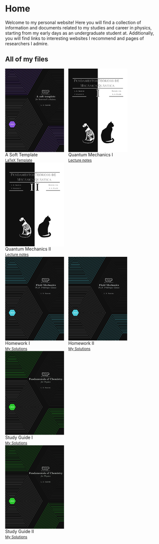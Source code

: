 # Home

Welcome to my personal website! Here you will find a collection of information and documents related to my studies and career in physics, starting from my early days as an undergraduate student at. Additionally, you will find links to  interesting websites I recommend and pages of researchers I admire.


## All of my files

<div style="display: inline-block; margin-left= 10px; margin-right= 10px;">
  <a href="https://www.overleaf.com/latex/templates/a-soft-template-for-homework-solutions/gsbwqcqkyyzt"><img src="coverpage_homework_solutions.jpeg" alt="imagem 1" style="float:left; padding-right:10px; width: 190px"></a>
  <figcaption style="display: block">A Soft Template
    <br><small><a href="https://jimeens.github.io/projects/latex/">LaTeX Template</a></small>
  </figcaption>
</div>
<div style="display: inline-block; margin-left= 10px; margin-right= 10px;">
  <a href="https://jimeens.github.io/mynotes/Quantum%20Mechanics%20I.pdf"><img src="Quantum_Mechanics_I_Cover_Page.jpg" alt="imagem 2" style="float:left; padding-right:10px; width: 190px"></a>
  <figcaption style="display: block">Quantum Mechanics I
    <br><small><a href="https://jimeens.github.io/projects/notes/">Lecture notes</a></small>
  </figcaption>
</div>
<div style="display: inline-block; margin-left= 10px; margin-right= 10px;">
  <a href="https://jimeens.github.io/mynotes/Quantum%20Mechanics%20II.pdf"><img src="Quantum_Mechanics_II_Cover_Page.jpg" alt="imagem 2" style="float:left; padding-right:10px; width: 190px"></a>
  <figcaption style="display: block">Quantum Mechanics II
    <br><small><a href="https://jimeens.github.io/projects/notes/">Lecture notes</a></small>
  </figcaption>
</div>
<br>

<!-- Line break -->

<div style="display: inline-block; margin-left= 10px; margin-right= 10px;">
  <a href="https://jimeens.github.io/mynotes/Fluid%20Mechanics/Homework%20I.pdf"><img src="Homework - cover page.png" alt="imagem 6" style="float:left; padding-right:10px; width: 190px"></a>
  <figcaption style="display: block">Homework I
    <br><small><a href="https://jimeens.github.io/projects/notes/">My Solutions</a></small>
  </figcaption>
</div>
<div style="display: inline-block; margin-left= 10px; margin-right= 10px;">
  <a href="https://jimeens.github.io/mynotes/Fluid%20Mechanics/Homework%20II.pdf"><img src="Homework - cover page.png" alt="imagem 6" style="float:left; padding-right:10px; width: 190px"></a>
  <figcaption style="display: block">Homework II
    <br><small><a href="https://jimeens.github.io/projects/notes/">My Solutions</a></small>
  </figcaption>
</div>
<div style="display: inline-block; margin-left= 10px; margin-right= 10px;">
  <a href="https://jimeens.github.io/mynotes/Fundamentals%20of%20Chemistry/Study%20Guide%2001.pdf"><img src="Study Guide - cover page.png" alt="imagem 4" style="float:left; padding-right:10px; width: 190px"></a>
  <figcaption style="display: block">Study Guide I
    <br><small><a href="https://jimeens.github.io/projects/notes/">My Solutions</a></small>
  </figcaption>
</div>
<br>

<!-- Line break -->

<div style="display: inline-block; margin-left= 10px; margin-right= 10px;">
  <a href="https://jimeens.github.io/mynotes/Fundamentals%20of%20Chemistry/Study%20Guide%2002.pdf"><img src="Study Guide - cover page.png" alt="imagem 5" style="float:left; padding-right:10px; width: 190px"></a>
  <figcaption style="display: block">Study Guide II
    <br><small><a href="https://jimeens.github.io/projects/notes/">My Solutions</a></small>
  </figcaption>
</div>

<br>
